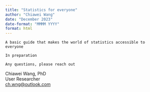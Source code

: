 ---title: "Statistics for everyone"author: "Chiawei Wang"date: "December 2023"date-format: "MMMM YYYY"format: html---`A basic guide that makes the world of statistics accessible to everyone``In preparation``Any questions, please reach out`Chiawei Wang, PhD\User Researcher\[ch.wng\@outlook.com](mailto:ch.wng@outlook.com)